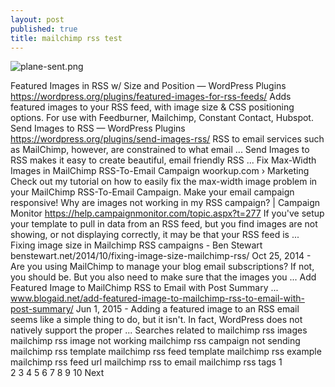 ```yaml
---
layout: post
published: true
title: mailchimp rss test
---
```

![plane-sent.png]({{site.baseurl}}/dianov.org/media/img/plane-sent.png)

Featured Images in RSS w/ Size and Position — WordPress Plugins
https://wordpress.org/plugins/featured-images-for-rss-feeds/
Adds featured images to your RSS feed, with image size & CSS positioning options. For use with Feedburner, Mailchimp, Constant Contact, Hubspot.
Send Images to RSS — WordPress Plugins
https://wordpress.org/plugins/send-images-rss/
RSS to email services such as MailChimp, however, are constrained to what email ... Send Images to RSS makes it easy to create beautiful, email friendly RSS ...
Fix Max-Width Images in MailChimp RSS-To-Email Campaign
woorkup.com › Marketing
Check out my tutorial on how to easily fix the max-width image problem in your MailChimp RSS-To-Email Campaign. Make your email campaign responsive!
Why are images not working in my RSS campaign? | Campaign Monitor
https://help.campaignmonitor.com/topic.aspx?t=277
If you've setup your template to pull in data from an RSS feed, but you find images are not showing, or not displaying correctly, it may be that your RSS feed is ...
Fixing image size in Mailchimp RSS campaigns - Ben Stewart
benstewart.net/2014/10/fixing-image-size-mailchimp-rss/
Oct 25, 2014 - Are you using MailChimp to manage your blog email subscriptions? If not, you should be. But you also need to make sure that the images you ...
Add Featured Image to MailChimp RSS to Email with Post Summary ...
www.blogaid.net/add-featured-image-to-mailchimp-rss-to-email-with-post-summary/
Jun 1, 2015 - Adding a featured image to an RSS email seems like a simple thing to do, but it isn't. In fact, WordPress does not natively support the proper ...
Searches related to mailchimp rss images
mailchimp rss image not working
mailchimp rss campaign not sending
mailchimp rss template
mailchimp rss feed template
mailchimp rss example
mailchimp rss feed url
mailchimp rss to email
mailchimp rss tags
1	
2
3
4
5
6
7
8
9
10
Next
